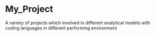 # My_Project
A variety of projects which involved in different analytical models with coding languages in different performing environment
